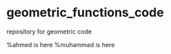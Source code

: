geometric_functions_code
========================

repository for geometric code 

%ahmed is here  %muhammad is here